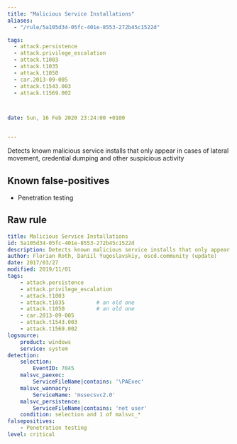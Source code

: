 ```yaml
---
title: "Malicious Service Installations"
aliases:
  - "/rule/5a105d34-05fc-401e-8553-272b45c1522d"

tags:
  - attack.persistence
  - attack.privilege_escalation
  - attack.t1003
  - attack.t1035
  - attack.t1050
  - car.2013-09-005
  - attack.t1543.003
  - attack.t1569.002



date: Sun, 16 Feb 2020 23:24:00 +0100


---
```


Detects known malicious service installs that only appear in cases of lateral movement, credential dumping and other suspicious activity

<!--more-->


## Known false-positives

* Penetration testing




## Raw rule
```yaml
title: Malicious Service Installations
id: 5a105d34-05fc-401e-8553-272b45c1522d
description: Detects known malicious service installs that only appear in cases of lateral movement, credential dumping and other suspicious activity
author: Florian Roth, Daniil Yugoslavskiy, oscd.community (update)
date: 2017/03/27
modified: 2019/11/01
tags:
    - attack.persistence
    - attack.privilege_escalation
    - attack.t1003
    - attack.t1035          # an old one
    - attack.t1050          # an old one
    - car.2013-09-005
    - attack.t1543.003
    - attack.t1569.002
logsource:
    product: windows
    service: system
detection:
    selection:
        EventID: 7045
    malsvc_paexec:
        ServiceFileName|contains: '\PAExec'
    malsvc_wannacry:
        ServiceName: 'mssecsvc2.0'
    malsvc_persistence:
        ServiceFileName|contains: 'net user'
    condition: selection and 1 of malsvc_*
falsepositives:
    - Penetration testing
level: critical

```

